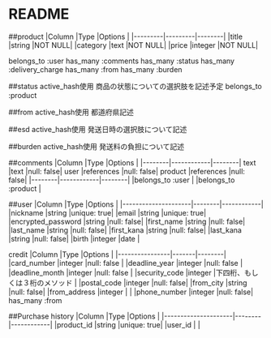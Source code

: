 # README


##product
  |Column   |Type     |Options |
  |---------|---------|--------|
  |title    |string   |NOT NULL|
  |category |text     |NOT NULL|
  |price    |integer  |NOT NULL|

  belongs_to :user
  has_many   :comments
  has_many   :status
  has_many   :delivery_charge
  has_many   :from
  has_many   :burden

##status
active_hash使用
商品の状態についての選択肢を記述予定
belongs_to :product

##from
active_hash使用
都道府県記述


##esd
active_hash使用
発送日時の選択肢について記述


##burden
active_hash使用
発送料の負担について記述

##comments 
|Column  |Type        |Options |
|--------|------------|--------|
text     |text        |null: false|
user     |references  |null: false|
product  |references  |null: false|
|--------|------------|--------|
|belongs_to :user              |
|belongs_to :product           |

##user
|Column               |Type    |Options |
|---------------------|--------|------------|
|nickname             |string  |unique: true|
|email                |string  |unique: true|
|encrypted_password   |string  |null:  false|
|first_name           |string  |null:  false|
|last_name            |string  |null:  false|
|first_kana           |string  |null:  false|
|last_kana            |string  |null:  false|
|birth                |integer |date        |


credit
|Column          |Type   |Options |
|----------------|-------|--------|
|card_number     |integer       |null:  false        |
|deadline_year   |integer       |null:  false        |
|deadline_month  |integer       |null:  false        |
|security_code   |integer  |下四桁、もしくは３桁のメソッド        |
|postal_code     |integer       |null:  false|
|from_city       |string       |null:  false|
|from_address    |integer       |        |
|phone_number    |integer       |null:  false|
has_many :from


##Purchase history
|Column               |Type    |Options |
|---------------------|--------|------------|
|product_id           |string  |unique: true|
|user_id              |        |

